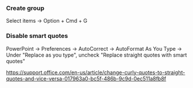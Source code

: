 ### Create group

Select items -> Option + Cmd + G


### Disable smart quotes

PowerPoint -> Preferences -> AutoCorrect -> AutoFormat As You Type -> Under "Replace as you type", uncheck "Replace straight quotes with smart quotes"

https://support.office.com/en-us/article/change-curly-quotes-to-straight-quotes-and-vice-versa-017963a0-bc5f-486b-9c9d-0ec511a8fb8f